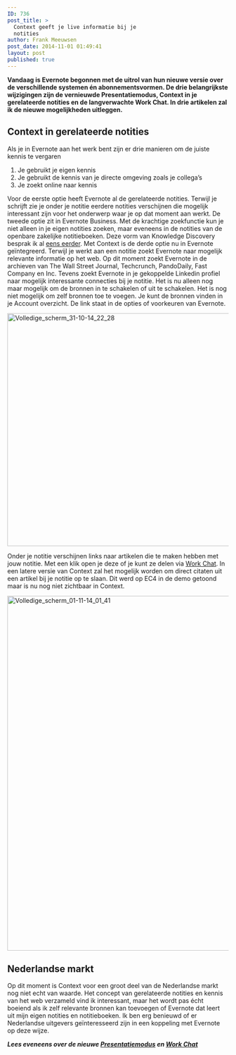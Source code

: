 ```yaml
---
ID: 736
post_title: >
  Context geeft je live informatie bij je
  notities
author: Frank Meeuwsen
post_date: 2014-11-01 01:49:41
layout: post
published: true
---
```

<strong>Vandaag is Evernote begonnen met de uitrol van hun nieuwe versie over de verschillende systemen én abonnementsvormen. De drie belangrijkste wijzigingen zijn de vernieuwde Presentatiemodus, Context in je gerelateerde notities en de langverwachte Work Chat. In drie artikelen zal ik de nieuwe mogelijkheden uitleggen.</strong>

<!--more-->

<h2 id="contextingerelateerdenotities">Context in gerelateerde notities</h2>

Als je in Evernote aan het werk bent zijn er drie manieren om de juiste kennis te vergaren

<ol>
    <li>Je gebruikt je eigen kennis</li>
    <li>Je gebruikt de kennis van je directe omgeving zoals je collega’s</li>
    <li>Je zoekt online naar kennis</li>
</ol>

Voor de eerste optie heeft Evernote al de gerelateerde notities. Terwijl je schrijft zie je onder je notitie eerdere notities verschijnen die mogelijk interessant zijn voor het onderwerp waar je op dat moment aan werkt. De tweede optie zit in Evernote Business. Met de krachtige zoekfunctie kun je niet alleen in je eigen notities zoeken, maar eveneens in de notities van de openbare zakelijke notitieboeken. Deze vorm van Knowledge Discovery besprak ik al <a href="http://allesonthouden.nl/de-3-elementen-van-evernote-business/">eens eerder</a>.
Met Context is de derde optie nu in Evernote geïntegreerd. Terwijl je werkt aan een notitie zoekt Evernote naar mogelijk relevante informatie op het web. Op dit moment zoekt Evernote in de archieven van The Wall Street Journal, Techcrunch, PandoDaily, Fast Company en Inc. Tevens zoekt Evernote in je gekoppelde Linkedin profiel naar mogelijk interessante connecties bij je notitie. Het is nu alleen nog maar mogelijk om de bronnen in te schakelen of uit te schakelen. Het is nog niet mogelijk om zelf bronnen toe te voegen. Je kunt de bronnen vinden in je Account overzicht. De link staat in de opties of voorkeuren van Evernote.

<img class="aligncenter wp-image-737" src="http://allesonthouden.nl/wp-content/uploads/2014/11/Volledige_scherm_31-10-14_22_28.jpg" alt="Volledige_scherm_31-10-14_22_28" width="700" height="529" />

Onder je notitie verschijnen links naar artikelen die te maken hebben met jouw notitie. Met een klik open je deze of je kunt ze delen via <a href="http://allesonthouden.nl/work-chat-brengt-het-gesprek-naar-evernote/">Work Chat</a>. In een latere versie van Context zal het mogelijk worden om direct citaten uit een artikel bij je notitie op te slaan. Dit werd op EC4 in de demo getoond maar is nu nog niet zichtbaar in Context.

<img class="aligncenter size-full wp-image-738" src="http://allesonthouden.nl/wp-content/uploads/2014/11/Volledige_scherm_01-11-14_01_41.jpg" alt="Volledige_scherm_01-11-14_01_41" width="678" height="806" />

<h2 id="nederlandsemarkt">Nederlandse markt</h2>

Op dit moment is Context voor een groot deel van de Nederlandse markt nog niet echt van waarde. Het concept van gerelateerde notities en kennis van het web verzameld vind ik interessant, maar het wordt pas écht boeiend als ik zelf relevante bronnen kan toevoegen of Evernote dat leert uit mijn eigen notities en notitieboeken. Ik ben erg benieuwd of er Nederlandse uitgevers geïnteresseerd zijn in een koppeling met Evernote op deze wijze.

<em><strong>Lees eveneens over de nieuwe <a title="Presenteren in Evernote vernieuwd" href="http://allesonthouden.nl/presenteren-evernote-vernieuwd/">Presentatiemodus</a> en <a title="Work Chat brengt het gesprek naar Evernote" href="http://allesonthouden.nl/work-chat-brengt-het-gesprek-naar-evernote/">Work Chat</a></strong></em>

